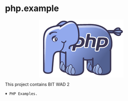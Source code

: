 # php.example

<center><div>
	<img src="resources/php-logo.png" align="center" alt="PHP LOGO">
</div></center>

This project contains BIT WAD 2 

	♦ PHP Examples.
